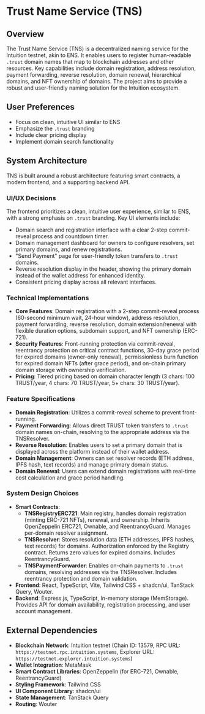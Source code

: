 # Trust Name Service (TNS)

## Overview
The Trust Name Service (TNS) is a decentralized naming service for the Intuition testnet, akin to ENS. It enables users to register human-readable `.trust` domain names that map to blockchain addresses and other resources. Key capabilities include domain registration, address resolution, payment forwarding, reverse resolution, domain renewal, hierarchical domains, and NFT ownership of domains. The project aims to provide a robust and user-friendly naming solution for the Intuition ecosystem.

## User Preferences
- Focus on clean, intuitive UI similar to ENS
- Emphasize the `.trust` branding
- Include clear pricing display
- Implement domain search functionality

## System Architecture
TNS is built around a robust architecture featuring smart contracts, a modern frontend, and a supporting backend API.

### UI/UX Decisions
The frontend prioritizes a clean, intuitive user experience, similar to ENS, with a strong emphasis on `.trust` branding. Key UI elements include:
- Domain search and registration interface with a clear 2-step commit-reveal process and countdown timer.
- Domain management dashboard for owners to configure resolvers, set primary domains, and renew registrations.
- "Send Payment" page for user-friendly token transfers to `.trust` domains.
- Reverse resolution display in the header, showing the primary domain instead of the wallet address for enhanced identity.
- Consistent pricing display across all relevant interfaces.

### Technical Implementations
- **Core Features**: Domain registration with a 2-step commit-reveal process (60-second minimum wait, 24-hour window), address resolution, payment forwarding, reverse resolution, domain extension/renewal with flexible duration options, subdomain support, and NFT ownership (ERC-721).
- **Security Features**: Front-running protection via commit-reveal, reentrancy protection on critical contract functions, 30-day grace period for expired domains (owner-only renewal), permissionless burn function for expired domain NFTs (after grace period), and on-chain primary domain storage with ownership verification.
- **Pricing**: Tiered pricing based on domain character length (3 chars: 100 TRUST/year, 4 chars: 70 TRUST/year, 5+ chars: 30 TRUST/year).

### Feature Specifications
- **Domain Registration**: Utilizes a commit-reveal scheme to prevent front-running.
- **Payment Forwarding**: Allows direct TRUST token transfers to `.trust` domain names on-chain, resolving to the appropriate address via the TNSResolver.
- **Reverse Resolution**: Enables users to set a primary domain that is displayed across the platform instead of their wallet address.
- **Domain Management**: Owners can set resolver records (ETH address, IPFS hash, text records) and manage primary domain status.
- **Domain Renewal**: Users can extend domain registrations with real-time cost calculation and grace period handling.

### System Design Choices
- **Smart Contracts**:
    - **TNSRegistryERC721**: Main registry, handles domain registration (minting ERC-721 NFTs), renewal, and ownership. Inherits OpenZeppelin ERC721, Ownable, and ReentrancyGuard. Manages per-domain resolver assignment.
    - **TNSResolver**: Stores resolution data (ETH addresses, IPFS hashes, text records) for domains. Authorization enforced by the Registry contract. Returns zero values for expired domains. Includes ReentrancyGuard.
    - **TNSPaymentForwarder**: Enables on-chain payments to `.trust` domains, resolving addresses via the TNSResolver. Includes reentrancy protection and domain validation.
- **Frontend**: React, TypeScript, Vite, Tailwind CSS + shadcn/ui, TanStack Query, Wouter.
- **Backend**: Express.js, TypeScript, In-memory storage (MemStorage). Provides API for domain availability, registration processing, and user account management.

## External Dependencies
- **Blockchain Network**: Intuition testnet (Chain ID: 13579, RPC URL: `https://testnet.rpc.intuition.systems`, Explorer URL: `https://testnet.explorer.intuition.systems`)
- **Wallet Integration**: MetaMask
- **Smart Contract Libraries**: OpenZeppelin (for ERC-721, Ownable, ReentrancyGuard)
- **Styling Framework**: Tailwind CSS
- **UI Component Library**: shadcn/ui
- **State Management**: TanStack Query
- **Routing**: Wouter